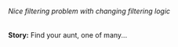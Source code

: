 ###### Nice filtering problem with changing filtering logic

**Story:** Find your aunt, one of many...
